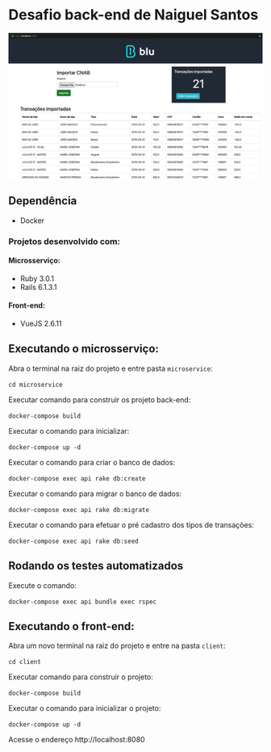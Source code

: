 # Desafio back-end de Naiguel Santos

![screenshot](./screenshot.png)

## Dependência
- Docker

### Projetos desenvolvido com:
#### Microsserviço:
- Ruby 3.0.1
- Rails 6.1.3.1
#### Front-end:
- VueJS 2.6.11

## Executando o microsserviço:

Abra o terminal na raiz do projeto e entre pasta `microservice`:

`cd microservice`

Executar comando para construir os projeto back-end:

`docker-compose build`

Executar o comando para inicializar:

`docker-compose up -d`

Executar o comando para criar o banco de dados:

`docker-compose exec api rake db:create`

Executar o comando para migrar o banco de dados:

`docker-compose exec api rake db:migrate`

Executar o comando para efetuar o pré cadastro dos tipos de transações:

`docker-compose exec api rake db:seed`

## Rodando os testes automatizados

Execute o comando:

`docker-compose exec api bundle exec rspec`

## Executando o front-end:

Abra um novo terminal na raiz do projeto e entre na pasta  `client`:

`cd client`

Executar comando para construir o projeto:

`docker-compose build`

Executar o comando para inicializar o projeto:

`docker-compose up -d`

Acesse o endereço http://localhost:8080